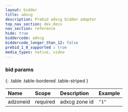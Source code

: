 ```yaml
---
layout: bidder
title: adxcg
description: Prebid adxcg bidder adaptor
top_nav_section: dev_docs
nav_section: reference
hide: true
biddercode: adxcg
biddercode_longer_than_12: false
prebid_1_0_supported : true
media_types: native, video
---
```


### bid params

{: .table .table-bordered .table-striped } 

| Name | Scope    | Description        | Example  |
| :--- | :----    | :----------        | :------  |
| adzoneid   | required | adxcg zone id | `"1"` |
